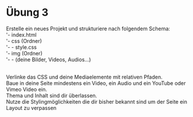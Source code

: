 # Übung 3

Erstelle ein neues Projekt und strukturiere nach folgendem Schema:<br>
'- index.html<br>
'- css (Ordner)<br>
'- - style.css<br>
'- img (Ordner)<br>
'- - (deine Bilder, Videos, Audios...)<br><br>

Verlinke das CSS und deine Mediaelemente mit relativen Pfaden.<br>
Baue in deine Seite mindestens ein Video, ein Audio und ein YouTube oder Vimeo Video ein.<br>
Thema und Inhalt sind dir überlassen.<br>
Nutze die Stylingmöglichkeiten die dir bisher bekannt sind um der Seite ein Layout zu verpassen
